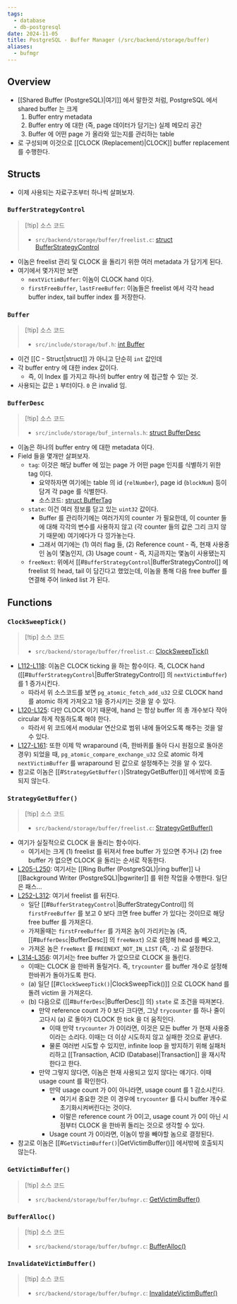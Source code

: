 ```yaml
---
tags:
  - database
  - db-postgresql
date: 2024-11-05
title: PostgreSQL - Buffer Manager (/src/backend/storage/buffer)
aliases:
  - bufmgr
---
```

## Overview

- [[Shared Buffer (PostgreSQL)|여기]] 에서 말한것 처럼, PostgreSQL 에서 shared buffer 는 크게
	1. Buffer entry metadata
	2. Buffer entry 에 대한 (즉, page 데이터가 담기는) 실제 메모리 공간
	3. Buffer 에 어떤 page 가 올라와 있는지를 관리하는 table
- 로 구성되며 이것으로 [[CLOCK (Replacement)|CLOCK]] buffer replacement 를 수행한다.

## Structs

- 이제 사용되는 자료구조부터 하나씩 살펴보자.

### `BufferStrategyControl`

> [!tip] 소스 코드
> - `src/backend/storage/buffer/freelist.c`: [struct BufferStrategyControl](https://github.com/postgres/postgres/blob/REL_16_4/src/backend/storage/buffer/freelist.c#L27-L62)

- 이놈은 freelist 관리 및 CLOCK 을 돌리기 위한 여러 metadata 가 담기게 된다.
- 여기에서 몇가지만 보면
	- `nextVictimBuffer`: 이놈이 CLOCK hand 이다.
	- `firstFreeBuffer`, `lastFreeBuffer`: 이놈들은 freelist 에서 각각 head buffer index, tail buffer index 를 저장한다.

### `Buffer`

> [!tip] 소스 코드
> - `src/include/storage/buf.h`: [int Buffer](https://github.com/postgres/postgres/blob/REL_16_4/src/include/storage/buf.h#L17-L23)

- 이건 [[C - Struct|struct]] 가 아니고 단순히 `int` 값인데
- 각 buffer entry 에 대한 index 값이다.
	- 즉, 이 Index 를 가지고 하나의 buffer entry 에 접근할 수 있는 것.
- 사용되는 값은 `1` 부터이다. `0` 은 invalid 임.

### `BufferDesc`

> [!tip] 소스 코드
> - `src/include/storage/buf_internals.h`: [struct BufferDesc](https://github.com/postgres/postgres/blob/REL_16_4/src/include/storage/buf_internals.h#L197-L255)

- 이놈은 하나의 buffer entry 에 대한 metadata 이다.
- Field 들을 몇개만 살펴보자.
	- `tag`: 이것은 해당 buffer 에 있는 page 가 어떤 page 인지를 식별하기 위한 tag 이다.
		- 요약하자면 여기에는 table 의 id (`relNumber`), page id (`blockNum`) 등이 담겨 각 page 를 식별한다.
		- 소스코드: [struct BufferTag](https://github.com/postgres/postgres/blob/REL_16_4/src/include/storage/buf_internals.h#L80-L99)
	- `state`: 이건 여러 정보를 담고 있는 `uint32` 값이다.
		- Buffer 를 관리하기에는 여러가지의 counter 가 필요한데, 이 counter 들에 대해 각각의 변수를 사용하지 않고 (각 counter 들의 값은 그리 크지 않기 때문에) 여기에다가 다 낑가놓는다.
		- 그래서 여기에는 (1) 여러 flag 들, (2) Reference count - 즉, 현재 사용중인 놈이 몇놈인지, (3) Usage count - 즉, 지금까지는 몇놈이 사용됐는지
	- `freeNext`: 위에서 [[#`BufferStrategyControl`|BufferStrategyControl]] 에 freelist 의 head, tail 이 담긴다고 했었는데, 이놈을 통해 다음 free buffer 를 연결해 주어 linked list 가 된다.

## Functions

### `ClockSweepTick()`

> [!tip] 소스 코드
> - `src/backend/storage/buffer/freelist.c`: [ClockSweepTick()](https://github.com/postgres/postgres/blob/REL_16_4/src/backend/storage/buffer/freelist.c#L101-L164)

- [L112-L118](https://github.com/postgres/postgres/blob/REL_16_4/src/backend/storage/buffer/freelist.c#L112-L118): 이놈은 CLOCK ticking 을 하는 함수이다. 즉, CLOCK hand ([[#`BufferStrategyControl`|BufferStrategyControl]] 의 `nextVictimBuffer`) 를 1 증가시킨다.
	- 따라서 위 소스코드를 보면 `pg_atomic_fetch_add_u32` 으로 CLOCK hand 를 atomic 하게 가져오고 1을 증가시키는 것을 알 수 있다.
- [L120-L125](https://github.com/postgres/postgres/blob/REL_16_4/src/backend/storage/buffer/freelist.c#L120-L125): 다만 CLOCK 이기 때문에, hand 는 항상 buffer 의 총 개수보다 작아 circular 하게 작동하도록 해야 한다.
	- 따라서 위 코드에서 modular 연산으로 범위 내에 들어오도록 해주는 것을 알 수 있다.
- [L127-L161](https://github.com/postgres/postgres/blob/REL_16_4/src/backend/storage/buffer/freelist.c#L127-L161): 또한 이제 막 wraparound (즉, 한바퀴를 돌아 다시 원점으로 돌아온 경우) 되었을 때, `pg_atomic_compare_exchange_u32` 으로 atomic 하게 `nextVictimBuffer` 를 wraparound 된 값으로 설정해주는 것을 알 수 있다.
- 참고로 이놈은 [[#`StrategyGetBuffer()`|StrategyGetBuffer()]] 에서밖에 호출되지 않는다.

### `StrategyGetBuffer()`

> [!tip] 소스 코드
> - `src/backend/storage/buffer/freelist.c`: [StrategyGetBuffer()](https://github.com/postgres/postgres/blob/REL_16_4/src/backend/storage/buffer/freelist.c#L183-L357)

- 여기가 실질적으로 CLOCK 을 돌리는 함수이다.
	- 여기서는 크게 (1) freelist 를 뒤져서 free buffer 가 있으면 주거나 (2) free buffer 가 없으면 CLOCK 을 돌리는 순서로 작동한다.
- [L205-L250](https://github.com/postgres/postgres/blob/REL_16_4/src/backend/storage/buffer/freelist.c#L205-L250): 여기서는 [[Ring Buffer (PostgreSQL)|ring buffer]] 나 [[Background Writer (PostgreSQL)|bgwriter]] 를 위한 작업을 수행한다. 일단은 패스...
- [L252-L312](https://github.com/postgres/postgres/blob/REL_16_4/src/backend/storage/buffer/freelist.c#L252-L312): 여기서 freelist 를 뒤진다.
	- 일단 [[#`BufferStrategyControl`|BufferStrategyControl]] 의 `firstFreeBuffer` 를 보고 0 보다 크면 free buffer 가 있다는 것이므로 해당 free buffer 를 가져온다.
	- 가져올때는 `firstFreeBuffer` 를 가져온 놈이 가리키는놈 (즉, [[#`BufferDesc`|BufferDesc]] 의 `freeNext`) 으로 설정해 head 를 빼오고,
	- 가져온 놈은 `freeNext` 를 `FREENEXT_NOT_IN_LIST` (즉, `-2`) 로 설정한다.
- [L314-L356](https://github.com/postgres/postgres/blob/REL_16_4/src/backend/storage/buffer/freelist.c#L314-L356): 여기서는 free buffer 가 없으므로 CLOCK 을 돌린다.
	- 이때는 CLOCK 을 한바퀴 돌릴거다. 즉, `trycounter` 를 buffer 개수로 설정해 한바퀴가 돌아가도록 한다.
	- (a) 일단 [[#`ClockSweepTick()`|ClockSweepTick()]] 으로 CLOCK hand 를 돌려 victim 을 가져온다.
	- (b) 다음으로 ([[#`BufferDesc`|BufferDesc]] 의) `state` 로 조건을 따져본다.
		- 만약 reference count 가 0 보다 크다면, 그냥 `trycounter` 를 하나 줄이고다시 (a) 로 돌아가 CLOCK 한 tick 을 더 움직인다.
			- 이때 만약 `trycounter` 가 0이라면, 이것은 모든 buffer 가 현재 사용중이라는 소리다. 이때는 더 이상 시도하지 않고 실패한 것으로 끝낸다.
			- 물론 여러번 시도할 수 있지만, infinite loop 을 방지하기 위해 실패처리하고 [[Transaction, ACID (Database)|Transaction]] 을 재시작한다고 한다.
		- 만약 그렇지 않다면, 이놈은 현재 사용되고 있지 않다는 얘기다. 이때 usage count 를 확인한다.
			- 만약 usage count 가 0이 아니라면, usage count 를 1 감소시킨다.
				- 여기서 중요한 것은 이 경우에 `trycounter` 를 다시 buffer 개수로 초기화시켜버린다는 것이다.
				- 이말은 reference count 가 0이고, usage count 가 0이 아닌 시점부터 CLOCK 을 한바퀴 돌리는 것으로 생각할 수 있다.
			- Usage count 가 0이라면, 이놈이 방을 빼야할 놈으로 결정된다.
- 참고로 이놈은 [[#`GetVictimBuffer()`|GetVictimBuffer()]] 에서밖에 호출되지 않는다.

### `GetVictimBuffer()`

> [!tip] 소스 코드
> - `src/backend/storage/buffer/bufmgr.c`: [GetVictimBuffer()](https://github.com/postgres/postgres/blob/REL_16_4/src/backend/storage/buffer/bufmgr.c#L1584-L1736)

### `BufferAlloc()`

> [!tip] 소스 코드
> - `src/backend/storage/buffer/bufmgr.c`: [BufferAlloc()](https://github.com/postgres/postgres/blob/REL_16_4/src/backend/storage/buffer/bufmgr.c#L1196-L1399)

### `InvalidateVictimBuffer()`

> [!tip] 소스 코드
> - `src/backend/storage/buffer/bufmgr.c`: [InvalidateVictimBuffer()](https://github.com/postgres/postgres/blob/REL_16_4/src/backend/storage/buffer/bufmgr.c#L1507-L1582)



